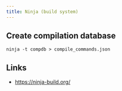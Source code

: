 ```yaml
---
title: Ninja (build system)
---
```


## Create compilation database

```
ninja -t compdb > compile_commands.json
```

## Links

- https://ninja-build.org/

